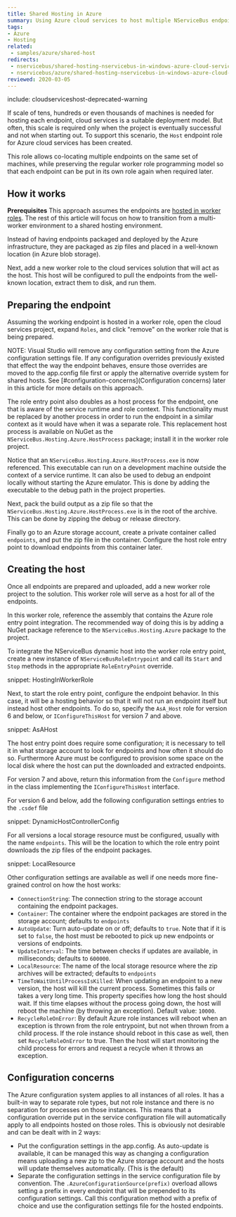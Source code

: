 ```yaml
---
title: Shared Hosting in Azure
summary: Using Azure cloud services to host multiple NServiceBus endpoints on a shared pool of machines.
tags:
- Azure
- Hosting
related:
 - samples/azure/shared-host
redirects:
 - nservicebus/shared-hosting-nservicebus-in-windows-azure-cloud-services
 - nservicebus/azure/shared-hosting-nservicebus-in-windows-azure-cloud-services
reviewed: 2020-03-05
---
```


include: cloudserviceshost-deprecated-warning

If scale of tens, hundreds or even thousands of machines is needed for hosting each endpoint, cloud services is a suitable deployment model. But often, this scale is required only when the project is eventually successful and not when starting out. To support this scenario, the `Host` endpoint role for Azure cloud services has been created.

This role allows co-locating multiple endpoints on the same set of machines, while preserving the regular worker role programming model so that each endpoint can be put in its own role again when required later.


## How it works

**Prerequisites** This approach assumes the endpoints are [hosted in worker roles](/nservicebus/hosting/cloud-services-host/). The rest of this article will focus on how to transition from a multi-worker environment to a shared hosting environment.

Instead of having endpoints packaged and deployed by the Azure infrastructure, they are packaged as zip files and placed in a well-known location (in Azure blob storage).

Next, add a new worker role to the cloud services solution that will act as the host. This host will be configured to pull the endpoints from the well-known location, extract them to disk, and run them.


## Preparing the endpoint

Assuming the working endpoint is hosted in a worker role, open the cloud services project, expand `Roles`, and click "remove" on the worker role that is being prepared.

NOTE: Visual Studio will remove any configuration setting from the Azure configuration settings file. If any configuration overrides previously existed that effect the way the endpoint behaves, ensure those overrides are moved to the app.config file first or apply the alternative override system for shared hosts. See [#configuration-concerns](Configuration concerns) later in this article for more details on this approach.

The role entry point also doubles as a host process for the endpoint, one that is aware of the service runtime and role context. This functionality must be replaced by another process in order to run the endpoint in a similar context as it would have when it was a separate role. This replacement host process is available on NuGet as the `NServiceBus.Hosting.Azure.HostProcess` package; install it in the worker role project.

Notice that an `NServiceBus.Hosting.Azure.HostProcess.exe` is now referenced. This executable can run on a development machine outside the context of a service runtime. It can also be used to debug an endpoint locally without starting the Azure emulator. This is done by adding the executable to the debug path in the project properties.

Next, pack the build output as a zip file so that the `NServiceBus.Hosting.Azure.HostProcess.exe` is in the root of the archive. This can be done by zipping the debug or release directory.

Finally go to an Azure storage account, create a private container called `endpoints`, and put the zip file in the container. Configure the host role entry point to download endpoints from this container later.


## Creating the host

Once all endpoints are prepared and uploaded, add a new worker role project to the solution. This worker role will serve as a host for all of the endpoints.

In this worker role, reference the assembly that contains the Azure role entry point integration. The recommended way of doing this is by adding a NuGet package reference to the `NServiceBus.Hosting.Azure` package to the project.

To integrate the NServiceBus dynamic host into the worker role entry point, create a new instance of `NServiceBusRoleEntrypoint` and call its `Start` and `Stop` methods in the appropriate `RoleEntryPoint` override.

snippet: HostingInWorkerRole

Next, to start the role entry point, configure the endpoint behavior. In this case, it will be a hosting behavior so that it will not run an endpoint itself but instead host other endpoints. To do so, specify the `AsA_Host` role for version 6 and below, or `IConfigureThisHost` for version 7 and above.

snippet: AsAHost

The host entry point does require some configuration; it is necessary to tell it in what storage account to look for endpoints and how often it should do so. Furthermore Azure must be configured to provision some space on the local disk where the host can put the downloaded and extracted endpoints.

For version 7 and above, return this information from the `Configure` method in the class implementing the `IConfigureThisHost` interface.

For version 6 and below, add the following configuration settings entries to the `.csdef` file

snippet: DynamicHostControllerConfig

For all versions a local storage resource must be configured, usually with the name `endpoints`. This will be the location to which the role entry point downloads the zip files of the endpoint packages.

snippet: LocalResource

Other configuration settings are available as well if one needs more fine-grained control on how the host works:

 * `ConnectionString`: The connection string to the storage account containing the endpoint packages.
 * `Container`: The container where the endpoint packages are stored in the storage account; defaults to `endpoints`
 * `AutoUpdate`: Turn auto-update on or off; defaults to `true`. Note that if it is set to `false`, the host must be rebooted to pick up new endpoints or versions of endpoints.
 * `UpdateInterval`: The time between checks if updates are available, in milliseconds; defaults to `600000`.
 * `LocalResource`: The name of the local storage resource where the zip archives will be extracted; defaults to `endpoints`
 * `TimeToWaitUntilProcessIsKilled`: When updating an endpoint to a new version, the host will kill the current process. Sometimes this fails or takes a very long time. This property specifies how long the host should wait. If this time elapses without the process going down, the host will reboot the machine (by throwing an exception). Default value: `10000`.
 * `RecycleRoleOnError`: By default Azure role instances will reboot when an exception is thrown from the role entrypoint, but not when thrown from a child process. If the role instance should reboot in this case as well, then set `RecycleRoleOnError` to true. Then the host will start monitoring the child process for errors and request a recycle when it throws an exception.


## Configuration concerns

The Azure configuration system applies to all instances of all roles. It has a built-in way to separate role types, but not role instance and there is no separation for processes on those instances. This means that a configuration override put in the service configuration file will automatically apply to all endpoints hosted on those roles. This is obviously not desirable and can be dealt with in 2 ways:

 * Put the configuration settings in the app.config. As auto-update is available, it can be managed this way as changing a configuration means uploading a new zip to the Azure storage account and the hosts will update themselves automatically. (This is the default)
 * Separate the configuration settings in the service configuration file by convention. The `.AzureConfigurationSource(prefix)` overload allows setting a prefix in every endpoint that will be prepended to its configuration settings. Call this configuration method with a prefix of choice and use the configuration settings file for the hosted endpoints.
